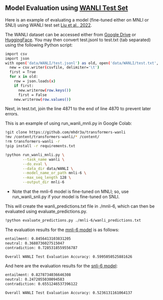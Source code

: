 ## Model Evaluation using [WANLI Test Set](https://alisawuffles.github.io/publication/wanli/)

Here is an example of evaluating a model (fine-tuned either on MNLI or SNLI) using WANLI test set [Liu et al., 2022](https://arxiv.org/abs/2201.05955).

The WANLI dataset can be accessed either from [Google Drive](https://drive.google.com/drive/u/0/folders/1tbLcQUF2W9ClanTLv9EWAEFuMz8iQ2AE) or [HuggingFace](https://huggingface.co/datasets/alisawuffles/WANLI).
You may then convert test.jsonl to test.txt (tab separated) using the following Python script:

```bash
import csv
import json
with open('data/WANLI/test.jsonl') as old, open('data/WANLI/test.txt', 'w') as csvfile:
  new = csv.writer(csvfile, delimiter='\t')
  first = True
  for x in old:
    row = json.loads(x)
    if first:
      new.writerow(row.keys())
      first = False
    new.writerow(row.values())
```
Next, in test.txt, join the line 4871 to the end of line 4870 to prevent later errors.

This is an example of using run_wanli_mnli.py in Google Colab:

```bash
!git clone https://github.com/mhdr3a/transformers-wanli
!mv /content/transformers-wanli/* /content/
!rm transformers-wanli -r
!pip install -r requirements.txt

!python run_wanli_mnli.py \
        --task_name wanli \
        --do_eval \
        --data_dir data/WANLI \
        --model_name_or_path mnli-6 \
        --max_seq_length 128 \
        --output_dir mnli-6
```
* Note that the mnli-6 model is fine-tuned on MNLI; so, use run_wanli_snli.py if your model is fine-tuned on SNLI.

This will create the wanli_predictions.txt file in ./mnli-6, which can then be evaluated using evaluate_predictions.py.

```bash
!python evaluate_predictions.py ./mnli-6/wanli_predictions.txt
```

The evaluation results for the [mnli-6 model](https://huggingface.co/mahdiyar/mnli-6) is as follows:

```bash
entailment: 0.8456413103831205
neutral: 0.3688736027515047
contradiction: 0.7285318559556787

Overall WANLI Test Evaluation Accuracy: 0.5995050525881626
```

And here are the evaluation results for the [snli-6 model](https://huggingface.co/mahdiyar/snli-6):

```bash
entailment: 0.8278734036646308
neutral: 0.2472055030094583
contradiction: 0.6551246537396122

Overall WANLI Test Evaluation Accuracy: 0.5236131161064137
```
